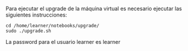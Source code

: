 Para ejecutar el upgrade de la máquina virtual es necesario ejecutar las siguientes instrucciones:

    cd /home/learner/notebooks/upgrade/
    sudo ./upgrade.sh

La password para el usuario learner es learner

